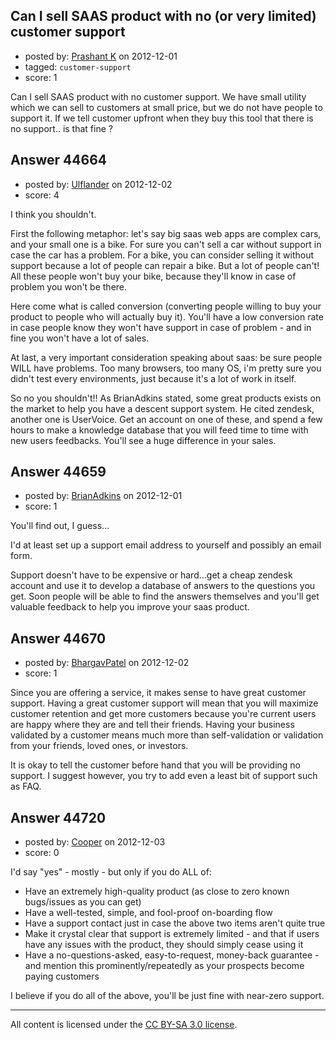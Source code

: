 ## Can I sell SAAS product with no (or very limited) customer support

- posted by: [Prashant K](https://stackexchange.com/users/-1/19591-prashant-k) on 2012-12-01
- tagged: `customer-support`
- score: 1

Can I sell SAAS product with no customer support. We have small utility which we can sell to customers at small price, but we do not have people to support it. If we tell customer upfront when they buy this tool that there is no support.. is that fine ?


## Answer 44664

- posted by: [Ulflander](https://stackexchange.com/users/-1/21874-ulflander) on 2012-12-02
- score: 4

I think you shouldn't.

First the following metaphor: let's say big saas web apps are complex cars, and your small one is a bike. For sure you can't sell a car without support in case the car has a problem. For a bike, you can consider selling it without support because a lot of people can repair a bike. But a lot of people can't! All these people won't buy your bike, because they'll know in case of problem you won't be there.

Here come what is called conversion (converting people willing to buy your product to people who will actually buy it). You'll have a low conversion rate in case people know they won't have support in case of problem - and in fine you won't have a lot of sales.

At last, a very important consideration speaking about saas: be sure people WILL have problems. Too many browsers, too many OS, i'm pretty sure you didn't test every environments, just because it's a lot of work in itself.

So no you shouldn't!! As BrianAdkins stated, some great products exists on the market to help you have a descent support system. He cited zendesk, another one is UserVoice. Get an account on one of these, and spend a few hours to make a knowledge database that you will feed time to time with new users feedbacks. You'll see a huge difference in your sales.


## Answer 44659

- posted by: [BrianAdkins](https://stackexchange.com/users/-1/21412-brianadkins) on 2012-12-01
- score: 1

You'll find out, I guess... 

I'd at least set up a support email address to yourself and possibly an email form.

Support doesn't have to be expensive or hard...get a cheap zendesk account and use it to develop a database of answers to the questions you get. Soon people will be able to find the answers themselves and you'll get valuable feedback to help you improve your saas product. 


## Answer 44670

- posted by: [BhargavPatel](https://stackexchange.com/users/-1/3998-bhargavpatel) on 2012-12-02
- score: 1

Since you are offering a service, it makes sense to have great customer support. Having a great customer support will mean that you will maximize customer retention and get more customers because you're current users are happy where they are and tell their friends. Having your business validated by a customer means much more than self-validation or validation from your friends, loved ones, or investors.

It is okay to tell the customer before hand that you will be providing no support. I suggest however, you try to add even a least bit of support such as FAQ. 


## Answer 44720

- posted by: [Cooper](https://stackexchange.com/users/-1/11451-cooper) on 2012-12-03
- score: 0

I'd say "yes" - mostly - but only if you do ALL of:

 - Have an extremely high-quality product (as close to zero known bugs/issues as you can get)
 - Have a well-tested, simple, and fool-proof on-boarding flow
 - Have a support contact just in case the above two items aren't quite true
 - Make it crystal clear that support is extremely limited - and that if users have any issues with the product, they should simply cease using it
 - Have a no-questions-asked, easy-to-request, money-back guarantee - and mention this prominently/repeatedly as your prospects become paying customers

I believe if you do all of the above, you'll be just fine with near-zero support.



---

All content is licensed under the [CC BY-SA 3.0 license](https://creativecommons.org/licenses/by-sa/3.0/).
